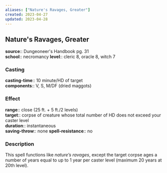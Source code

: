 ```yaml
---
aliases: ["Nature's Ravages, Greater"]
created: 2023-04-27
updated: 2023-04-28
---
```


## Nature's Ravages, Greater

**source**:: Dungeoneer's Handbook pg. 31  
**school**:: necromancy
**level**:: cleric 8, oracle 8, witch 7

### Casting

**casting-time**:: 10 minute/HD of target  
**components**:: V, S, M/DF (dried maggots)

### Effect

**range**:: close (25 ft. + 5 ft./2 levels)  
**target**:: corpse of creature whose total number of HD does not exceed your caster level  
**duration**:: instantaneous  
**saving-throw**:: none
**spell-resistance**:: no

### Description

This spell functions like *nature’s ravages*, except the target corpse ages a number of years equal to up to 1 year per caster level (maximum 20 years at 20th level).
